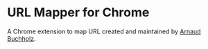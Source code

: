 # URL Mapper for Chrome

A Chrome extension to map URL created and maintained by
[Arnaud Buchholz](http://gpf-js.blogspot.com/).
